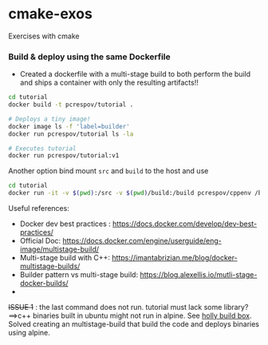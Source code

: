 # cmake-exos
Exercises with cmake


### Build & deploy using the same Dockerfile
 - Created a dockerfile with a multi-stage build to both perform the build and ships a container with
 only the resulting artifacts!!

 ```bash
 cd tutorial
 docker build -t pcrespov/tutorial .

 # Deploys a tiny image!
 docker image ls -f 'label=builder'
 docker run pcrespov/tutorial ls -la

 # Executes tutorial
 docker run pcrespov/tutorial:v1
 ```

Another option bind mount ```src``` and ```build``` to the host and use
```bash
cd tutorial
docker run -it -v $(pwd):/src -v $(pwd)/build:/build pcrespov/cppenv /bin/bash
```

Useful references:
 - Docker dev best practices : https://docs.docker.com/develop/dev-best-practices/
 - Official Doc: https://docs.docker.com/engine/userguide/eng-image/multistage-build/
 - Multi-stage build with C++: https://imantabrizian.me/blog/docker-multistage-builds/
 - Builder pattern vs multi-stage build: https://blog.alexellis.io/mutli-stage-docker-builds/
 -

 ~~ISSUE 1~~ : the last command does not run. tutorial must lack some library?==>c++ binaries built in ubuntu might not run in alpine. See [holly build box](https://github.com/phusion/holy-build-box). Solved creating an multistage-build that build  the code and deploys binaries using alpine.
